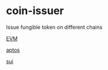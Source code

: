 # coin-issuer
Issue fungible token on different chains

[EVM](./solidity-erc20/)

[aptos](./aptos-coin/)

[sui](./sui-coin/)